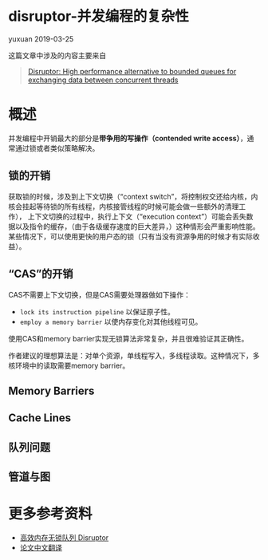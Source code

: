 # disruptor-并发编程的复杂性
yuxuan 2019-03-25

这篇文章中涉及的内容主要来自
> [Disruptor: High performance alternative to bounded queues for exchanging data between concurrent threads](http://lmax-exchange.github.io/disruptor/files/Disruptor-1.0.pdf)

# 概述
并发编程中开销最大的部分是**带争用的写操作（contended write access）**，通常通过锁或者类似策略解决。

## 锁的开销
获取锁的时候，涉及到上下文切换（“context switch”，将控制权交还给内核，内核会挂起等待锁的所有线程，内核接管线程的时候可能会做一些额外的清理工作），
上下文切换的过程中，执行上下文（“execution context”）可能会丢失数据以及指令的缓存，（由于各级缓存速度的巨大差异，）这种情形会严重影响性能。  
某些情况下，可以使用更快的用户态的锁（只有当没有资源争用的时候才有实际收益）。

## “CAS”的开销
CAS不需要上下文切换，但是CAS需要处理器做如下操作：
- `lock its instruction pipeline` 以保证原子性。
- `employ a memory barrier` 以使内存变化对其他线程可见。

使用CAS和memory barrier实现无锁算法非常复杂，并且很难验证其正确性。

作者建议的理想算法是：对单个资源，单线程写入，多线程读取。这种情况下，多核环境中的读取需要memory barrier。

## Memory Barriers

## Cache Lines

## 队列问题

## 管道与图

# 更多参考资料
- [高效内存无锁队列 Disruptor](http://www.okyes.me/2016/11/01/disruptor.html)
- [论文中文翻译](http://blog.sina.com.cn/s/blog_68ffc7a4010150yl.html)
